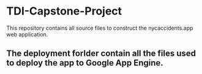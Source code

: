 # TDI-Capstone-Project

This repository contains all source files to construct the nycaccidents.app web application.

## The deployment forlder contain all the files used to deploy the app to Google App Engine. 
